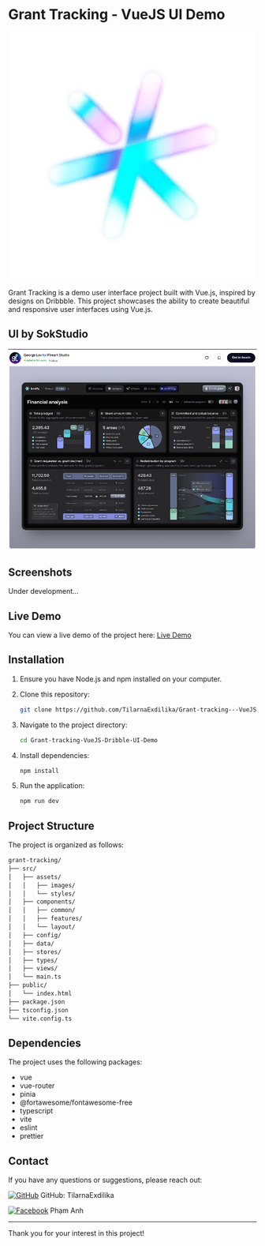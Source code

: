 # Grant Tracking - VueJS UI Demo

![Grant Tracking](src/assets/images/logo.png)

Grant Tracking is a demo user interface project built with Vue.js, inspired by designs on Dribbble. This project showcases the ability to create beautiful and responsive user interfaces using Vue.js.

## UI by SokStudio

![UI by George Lov](src/assets/images/dribble_author.png)

## Screenshots

Under development...

## Live Demo

You can view a live demo of the project here: [Live Demo](https://grant-tracking-vue-js-dribble-ui-demo.vercel.app/)

## Installation

1. Ensure you have Node.js and npm installed on your computer.
2. Clone this repository:

   ```bash
   git clone https://github.com/TilarnaExdilika/Grant-tracking---VueJS-Dribble-UI-Demo
   ```

3. Navigate to the project directory:

   ```bash
   cd Grant-tracking-VueJS-Dribble-UI-Demo
   ```

4. Install dependencies:

   ```bash
   npm install
   ```

5. Run the application:

   ```bash
   npm run dev
   ```

## Project Structure

The project is organized as follows:

```bash
grant-tracking/
├── src/
│   ├── assets/
│   │   ├── images/
│   │   └── styles/
│   ├── components/
│   │   ├── common/
│   │   ├── features/
│   │   └── layout/
│   ├── config/
│   ├── data/
│   ├── stores/
│   ├── types/
│   ├── views/
│   └── main.ts
├── public/
│   └── index.html
├── package.json
├── tsconfig.json
└── vite.config.ts
```

## Dependencies

The project uses the following packages:

- vue
- vue-router
- pinia
- @fortawesome/fontawesome-free
- typescript
- vite
- eslint
- prettier

## Contact

If you have any questions or suggestions, please reach out:

[![GitHub](https://e7.pngegg.com/pngimages/551/770/png-clipart-github-pages-logo-repository-fork-github-mammal-cat-like-mammal.png)](https://github.com/TilarnaExdilika) GitHub: TilarnaExdilika

[![Facebook](https://upload.wikimedia.org/wikipedia/en/thumb/0/04/Facebook_f_logo_%282021%29.svg/30px-Facebook_f_logo_%282021%29.svg.png?20210818083032)](https://www.facebook.com/IShino.Avery/) Phạm Anh

---

Thank you for your interest in this project!
